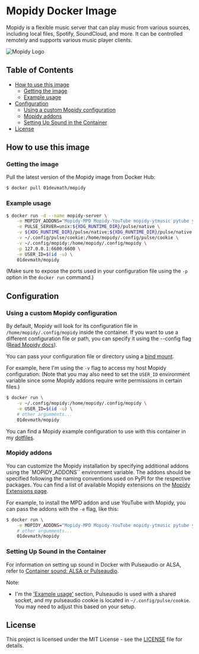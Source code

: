 # Mopidy Docker Image
Mopidy is a flexible music server that can play music from various sources, including local files, Spotify, SoundCloud, and more. It can be controlled remotely and supports various music player clients.

![Mopidy Logo](https://raw.githubusercontent.com/mopidy/mopidy/develop/docs/_static/mopidy.png)

## Table of Contents

-   [How to use this image](#how-to-use-this-image)
    -   [Getting the image](#getting-the-image)
    -   [Example usage](#example-usage)
-   [Configuration](#configuration)
    -   [Using a custom Mopidy configuration](#using-a-custom-mopidy-configuration)
    -   [Mopidy addons](#mopidy-addons)
    -   [Setting Up Sound in the Container](#setting-up-sound-in-the-container)
-   [License](#license)

## How to use this image
### Getting the image
Pull the latest version of the Mopidy image from Docker Hub:
```bash
$ docker pull 01devmath/mopidy
```

### Example usage
```bash
$ docker run -d --name mopidy-server \
    -e MOPIDY_ADDONS="Mopidy-MPD Mopidy-YouTube mopidy-ytmusic pytube yt-dlp" \
    -e PULSE_SERVER=unix:${XDG_RUNTIME_DIR}/pulse/native \
    -v ${XDG_RUNTIME_DIR}/pulse/native:${XDG_RUNTIME_DIR}/pulse/native \
    -v ~/.config/pulse/cookie:/home/mopidy/.config/pulse/cookie \
    -v ~/.config/mopidy:/home/mopidy/.config/mopidy \
    -p 127.0.0.1:6600:6600 \
    -e USER_ID=$(id -u) \
    01devmath/mopidy
```

(Make sure to expose the ports used in your configuration file using the `-p` option in the `docker run` command.)

## Configuration
### Using a custom Mopidy configuration
By default, Mopidy will look for its configuration file in `/home/mopidy/.config/mopidy` inside the container. If you want to use a different configuration file or path, you can specify it using the --config flag ([Read Mopidy docs](https://docs.mopidy.com/en/latest/command/)).

You can pass your configuration file or directory using a [bind mount](https://docs.docker.com/storage/bind-mounts/#choose-the--v-or---mount-flag).  

For example, here I'm using the `-v` flag to access my host Mopidy configuration:
(Note that you may also need to set the `USER_ID` environment variable since some Mopidy addons require write permissions in certain files.)

```bash
$ docker run \
	-v ~/.config/mopidy:/home/mopidy/.config/mopidy \
	-e USER_ID=$(id -u) \
	# other argumments...
	01devmath/mopidy
```

 You can find a Mopidy example configuration to use with this container in my [dotfiles](https://github.com/dev-math/dotfiles/blob/main/dot_config/mopidy/mopidy.conf.tmpl).


### Mopidy addons
You can customize the Mopidy installation by specifying additional addons using the `MOPIDY_ADDONS`` environment variable. The addons should be specified following the naming conventions used on PyPI for the respective packages.
You can find a list of available Mopidy extensions on the [Mopidy Extensions page](https://mopidy.com/ext/).

For example, to install the MPD addon and use YouTube with Mopidy, you can pass the addons with the `-e` flag, like this:

```bash
$ docker run \
	-e MOPIDY_ADDONS="Mopidy-MPD Mopidy-YouTube mopidy-ytmusic pytube yt-dlp"
	# other argumments...
	01devmath/mopidy
```
### Setting Up Sound in the Container
For information on setting up sound in Docker with Pulseaudio or ALSA, refer to [Container sound: ALSA or Pulseaudio](https://github.com/mviereck/x11docker/wiki/Container-sound:-ALSA-or-Pulseaudio).

Note:
- I'm the ['Example usage'](#example-usage) section, Pulseaudio is used with a shared socket, and my pulseaudio cookie is located in `~/.config/pulse/cookie`. You may need to adjust this based on your setup.

## License
This project is licensed under the MIT License - see the [LICENSE](LICENSE) file for details.
